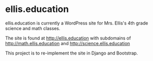 # ellis.education

ellis.education is currently a WordPress site for Mrs. Ellis's 4th grade science and math classes.

The site is found at http://ellis.education with subdomains of http://math.ellis.education and http://science.ellis.education

This project is to re-implement the site in Django and Bootstrap.
